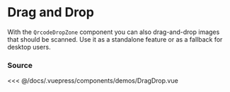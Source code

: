 # Drag and Drop

With the `QrcodeDropZone` component you can also drag-and-drop images that
should be scanned. Use it as a standalone feature or as a fallback for desktop
users.

<ClientOnly>
  <DemoWrapper component="DragDrop" />
</ClientOnly>

### Source

<<< @/docs/.vuepress/components/demos/DragDrop.vue
